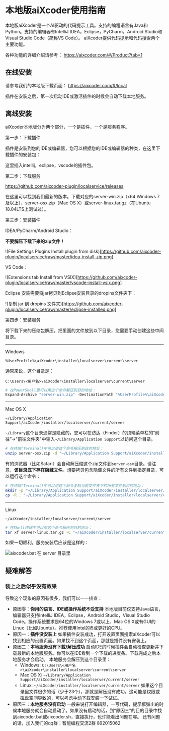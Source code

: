 # 本地版aiXcoder使用指南

本地版aiXcoder是一个AI驱动的代码提示工具。支持的编程语言有Java和Python。支持的编辑器有IntelliJ IDEA，Eclipse，PyCharm，Android Studio和Visual Studio Code（简称VS Code）。
aiXcoder提供代码提示和代码搜索两个主要功能。

各种功能的详细介绍请参考： https://aixcoder.com/#/Product?tab=1

## 在线安装

请参考我们的本地版下载页面： https://aixcoder.com/#/local

插件在安装之后，第一次启动IDE或激活插件的时候会自动下载本地服务。

## 离线安装

aiXcoder本地版分为两个部分，一个是插件，一个是服务程序。

第一步：下载插件

插件是安装到您的IDE或编辑器，您可以根据您的IDE或编辑器的种类，在这里下载插件的安装包：

这里插入intellij，eclipse，vscode的插件包。

第二步：下载服务

https://github.com/aixcoder-plugin/localservice/releases

在这里可以找到我们最新的版本。下载对应的server-win.zip（x64 Windows 7及以上），server-osx.zip（Mac OS X）或server-linux.tar.gz（在Ubuntu 18.04LTS上测试过）。

第三步：安装插件

IDEA/PyCharm/Android Studio：

**不要解压下载下来的zip文件！**

!(File Settings Plugins Install plugin from disk)[https://github.com/aixcoder-plugin/localservice/raw/master/idea-install-zip.png]

VS Code：

!(Extensions tab Install from VSIX)[https://github.com/aixcoder-plugin/localservice/raw/master/vscode-install-vsix.png]

Eclipse 安装需要将jar拷贝到Eclipse安装目录的dropins文件夹下：

!(复制 jar 到 dropins 文件夹)[https://github.com/aixcoder-plugin/localservice/raw/master/eclipse-installed.png]

第四步：安装服务

将下载下来的压缩包解压，把里面的文件放到以下目录，您需要手动创建这些中间目录。

***

Windows

`%UserProfile%\aiXcoder\installer\localserver\current\server`

通常来说，这个目录是：

`C:\Users\<用户名>\aiXcoder\installer\localserver\current\server`

```powershell
# 在PowerShell里可以用这个命令解压到目的地址：
Expand-Archive "server-win.zip" -DestinationPath "%UserProfile%\aiXcoder\installer\localserver\current\server"
```

***

Mac OS X

`~/Library/Application Support/aiXcoder/installer/localserver/current/server`

`~/Library`这个目录通常是隐藏的，您可以在访达（Finder）的顶端菜单栏的“前往”->"前往文件夹"中输入`~/Library/Application Support`以访问这个目录。

```sh
# 在终端(Terminal)中可以用这个命令解压到目的地址：
unzip server-osx.zip -d "~/Library/Application Support/aiXcoder/installer/localserver/current/server"
```

有的浏览器（比如Safari）会自动解压缩这个zip文件到`server-osx`目录。请注意，**该目录底下存在隐藏文件**。想要拷贝包含隐藏文件的所有文件到指定目录，可以运行这个命令：

```sh
# 在终端(Terminal)中可以用这个命令复制当前文件夹下的所有文件到目的地址：
mkdir -p "~/Library/Application Support/aiXcoder/installer/localserver/current/server"
cp -R . "~/Library/Application Support/aiXcoder/installer/localserver/current/server"
```

***

Linux

`~/aiXcoder/installer/localserver/current/server`

```sh
# 在Shell终端中可以用这个命令解压到目的地址：
tar xf server-linux.tar.gz -C "~/aiXcoder/installer/localserver/current/server"
```

如果一切顺利，服务安装后应该是这样的：

![aixcoder.bat 在 server 目录里](https://github.com/aixcoder-plugin/localservice/raw/master/local-installed.png)

## 疑难解答

### 装上之后似乎没有效果

导致这个现象的原因有很多，我们可以一一排查：

* 原因零：**你用的语言、IDE或操作系统不受支持**
  本地版目前仅支持Java语言，编辑器只支持IntelliJ IDEA，Eclipse，Android Studio，Visual Studio Code。操作系统要求是64位的Windows 7或以上、Mac OS X或有GUI的Linux（比如Ubuntu）。推荐使用Intel的i5或更好的CPU。
* 原因一：**插件没安装上**
  如果插件安装成功，打开设置页面搜索aiXcoder可以找到相应的设置页面。如果找不到这个页面，那就是插件没有安装上。
* 原因二：**本地服务没有下载/解压成功**
  启动IDE的时候插件会自动检查更新并下载最新的本地版服务。你可以在IDE看到一个下载的进度条。下载完成之后本地服务才会启动。
  本地服务会解压到这个目录里：
    * Windows: `C:\Users\<用户名>\aiXcoder\installer\localserver\current\server`
    * Mac OS X: `~/Library/Application Support/aiXcoder/installer/localserver/current/server`
    * Linux: `~/aiXcoder/installer/localserver/current/server`
  如果这个目录里文件很少的话（少于23个），那就是解压没有成功。这可能是权限或磁盘空间导致的，可以考虑手动下载安装一下试试。
* 原因三：**本地服务没有启动**
  一般来说打开编辑器，一写代码，提示框弹出的时候本地服务就会自动启动了。如果没有启动的话，到“原因三”的目的目录中找到aixcoder.bat或aixcoder.sh，直接执行，也许能看出问题在哪。
  还有问题的话，加入我们的qq群：智能编程交流2群 892015062